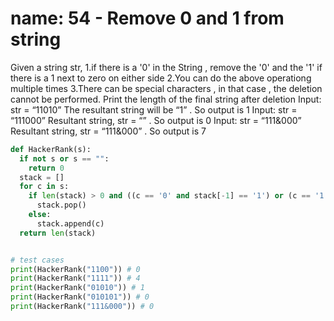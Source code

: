 # name: 54 - Remove 0 and 1 from string

Given a string str,
1.if there is a '0' in the String , remove the '0' and the '1' if there is a 1 next to zero on either side
2.You can do the above operationg multiple times
3.There can be special characters , in that case , the deletion cannot be performed.
Print the length of the final string after deletion
Input: str = “11010”
The resultant string will be “1” . So output is 1
Input: str = “111000”
Resultant string, str = “” . So output is 0
Input: str = “111&000”
Resultant string, str = “111&000” . So output is 7

```python
def HackerRank(s):
  if not s or s == "":
    return 0
  stack = []
  for c in s:
    if len(stack) > 0 and ((c == '0' and stack[-1] == '1') or (c == '1' and stack[-1] == '0')):
      stack.pop()
    else:
      stack.append(c)
  return len(stack)


# test cases
print(HackerRank("1100")) # 0
print(HackerRank("1111")) # 4
print(HackerRank("01010")) # 1
print(HackerRank("010101")) # 0
print(HackerRank("111&000")) # 0
```
